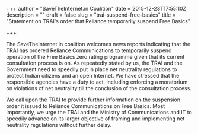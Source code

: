 +++
author = "SaveTheInternet.in Coalition"
date = 2015-12-23T17:55:10Z
description = ""
draft = false
slug = "trai-suspend-free-basics"
title = "Statement on TRAI's order that Reliance temporarily suspend Free Basics"

+++


The SaveTheInternet.in coalition welcomes news reports indicating that the TRAI has ordered Reliance Communications to temporarily suspend operation of the Free Basics zero rating programme given that its current consultation process is on. As repeatedly stated by us, the TRAI and the Government need to speedily put in place net neutrality regulations to protect Indian citizens and an open Internet. We have stressed that the responsible agencies have a duty to act, including enforcing a moratorium on violations of net neutrality till the conclusion of the consultation process.

We call upon the TRAI to provide further information on the suspension order it issued to Reliance Communications on Free Basics. Most importantly, we urge the TRAI and the Ministry of Communications and IT to speedily advance on its larger objective of framing and implementing net neutrality regulations without further delay.

